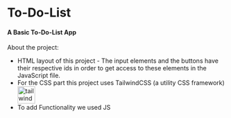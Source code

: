 # To-Do-List

<h4>A Basic To-Do-List App</h4>

<h7>About the project:</h7>
<ul>
<li> HTML layout of this project - The input elements and the buttons have their respective ids in order to get access to these elements in the JavaScript file.</li>
<li>For the CSS part this project uses TailwindCSS (a utility CSS framework)</li>
<a href="https://tailwindcss.com/" target="_blank" rel="noreferrer"> <img src="https://www.vectorlogo.zone/logos/tailwindcss/tailwindcss-icon.svg" alt="tailwind" width="40" height="40"/> </a>
<li>To add Functionality we used JS</li>
</ul>

